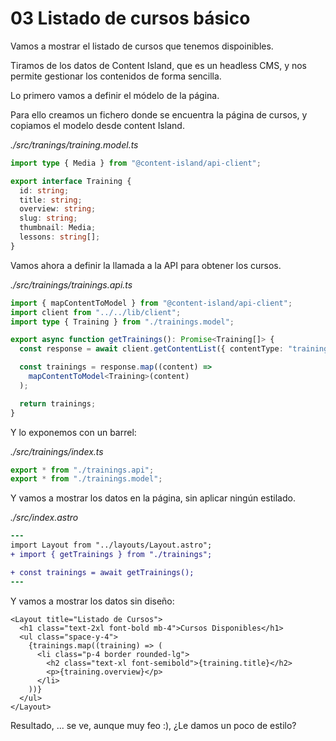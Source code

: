 # 03 Listado de cursos básico

Vamos a mostrar el listado de cursos que tenemos dispoinibles.

Tiramos de los datos de Content Island, que es un headless CMS, y nos permite gestionar los contenidos de forma sencilla.

Lo primero vamos a definir el módelo de la página.

Para ello creamos un fichero donde se encuentra la página de cursos, y copiamos el modelo desde content Island.

_./src/tranings/training.model.ts_

```typescript
import type { Media } from "@content-island/api-client";

export interface Training {
  id: string;
  title: string;
  overview: string;
  slug: string;
  thumbnail: Media;
  lessons: string[];
}
```

Vamos ahora a definir la llamada a la API para obtener los cursos.

_./src/trainings/trainings.api.ts_

```typescript
import { mapContentToModel } from "@content-island/api-client";
import client from "../../lib/client";
import type { Training } from "./trainings.model";

export async function getTrainings(): Promise<Training[]> {
  const response = await client.getContentList({ contentType: "training" });

  const trainings = response.map((content) =>
    mapContentToModel<Training>(content)
  );

  return trainings;
}
```

Y lo exponemos con un barrel:

_./src/trainings/index.ts_

```typescript
export * from "./trainings.api";
export * from "./trainings.model";
```

Y vamos a mostrar los datos en la página, sin aplicar ningún estilado.

_./src/index.astro_

```diff
---
import Layout from "../layouts/Layout.astro";
+ import { getTrainings } from "./trainings";

+ const trainings = await getTrainings();
---
```

Y vamos a mostrar los datos sin diseño:

```astro
<Layout title="Listado de Cursos">
  <h1 class="text-2xl font-bold mb-4">Cursos Disponibles</h1>
  <ul class="space-y-4">
    {trainings.map((training) => (
      <li class="p-4 border rounded-lg">
        <h2 class="text-xl font-semibold">{training.title}</h2>
        <p>{training.overview}</p>
      </li>
    ))}
  </ul>
</Layout>
```

Resultado, ... se ve, aunque muy feo :), ¿Le damos un poco de estilo?
